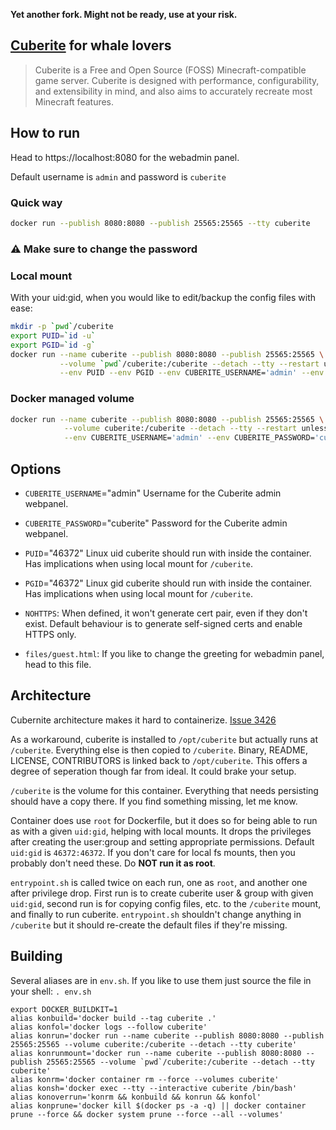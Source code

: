 **Yet another fork. Might not be ready, use at your risk.**

## [Cuberite](https://cuberite.org/) for whale lovers

> Cuberite is a Free and Open Source (FOSS) Minecraft-compatible game server. Cuberite is designed with performance, configurability, and extensibility in mind, and also aims to accurately recreate most Minecraft features.

## How to run

Head to https://localhost:8080 for the webadmin panel.

Default username is `admin` and password is `cuberite` 

### Quick way

```bash
docker run --publish 8080:8080 --publish 25565:25565 --tty cuberite
```

###  :warning: **Make sure to change the password**


### Local mount

With your uid:gid, when you would like to edit/backup the config files with ease:

```bash
mkdir -p `pwd`/cuberite
export PUID=`id -u`
export PGID=`id -g`
docker run --name cuberite --publish 8080:8080 --publish 25565:25565 \
           --volume `pwd`/cuberite:/cuberite --detach --tty --restart unless-stopped \
           --env PUID --env PGID --env CUBERITE_USERNAME='admin' --env CUBERITE_PASSWORD='cuberite' cuberite
```

### Docker managed volume

```bash
docker run --name cuberite --publish 8080:8080 --publish 25565:25565 \
            --volume cuberite:/cuberite --detach --tty --restart unless-stopped \
            --env CUBERITE_USERNAME='admin' --env CUBERITE_PASSWORD='cuberite' cuberite
```

## Options

- `CUBERITE_USERNAME`="admin"  Username for the Cuberite admin webpanel.

- `CUBERITE_PASSWORD`="cuberite" Password for the Cuberite admin webpanel.

- `PUID`="46372" Linux uid cuberite should run with inside the container. Has implications when using local mount for `/cuberite`.

- `PGID`="46372" Linux gid cuberite should run with inside the container. Has implications when using local mount for `/cuberite`.

- `NOHTTPS`: When defined, it won't generate cert pair, even if they don't exist. Default behaviour is to generate self-signed certs and enable HTTPS only.

- `files/guest.html`: If you like to change the greeting for webadmin panel, head to this file.


## Architecture

Cubernite architecture makes it hard to containerize. [Issue 3426](https://github.com/cuberite/cuberite/issues/3426)

As a workaround, cuberite is installed to `/opt/cuberite` but actually runs at `/cuberite`. Everything else is then copied to `/cuberite`. Binary, README, LICENSE, CONTRIBUTORS is linked back to `/opt/cuberite`. This offers a degree of seperation though far from ideal. It could brake your setup.

`/cuberite` is the volume for this container. Everything that needs persisting should have a copy there. If you find something missing, let me know.

Container does use `root` for Dockerfile, but it does so for being able to run as with a given `uid:gid`, helping with local mounts. It drops the privileges after creating the user:group and setting appropriate permissions. Default `uid:gid` is `46372:46372`. If you don't care for local fs mounts, then you probably don't need these. Do **NOT run it as root**.

`entrypoint.sh` is called twice on each run, one as `root`, and another one after privilege drop. First run is to create cuberite user & group with given `uid:gid`, second run is for copying config files, etc. to the `/cuberite` mount, and finally to run cuberite. `entrypoint.sh` shouldn't change anything in `/cuberite` but it should re-create the default files if they're missing.


## Building

Several aliases are in `env.sh`. If you like to use them just source the file in your shell: ` . env.sh `

```
export DOCKER_BUILDKIT=1
alias konbuild='docker build --tag cuberite .'
alias konfol='docker logs --follow cuberite'
alias konrun='docker run --name cuberite --publish 8080:8080 --publish 25565:25565 --volume cuberite:/cuberite --detach --tty cuberite'
alias konrunmount='docker run --name cuberite --publish 8080:8080 --publish 25565:25565 --volume `pwd`/cuberite:/cuberite --detach --tty cuberite'
alias konrm='docker container rm --force --volumes cuberite'
alias konsh='docker exec --tty --interactive cuberite /bin/bash'
alias konoverrun='konrm && konbuild && konrun && konfol'
alias konprune='docker kill $(docker ps -a -q) || docker container prune --force && docker system prune --force --all --volumes'
```
